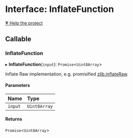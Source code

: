 # Interface: InflateFunction

[💗 Help the project](https://github.com/sponsors/panva)

## Callable

### InflateFunction

▸ **InflateFunction**(`input`): `Promise`<`Uint8Array`\>

Inflate Raw implementation, e.g. promisified
[zlib.inflateRaw](https://nodejs.org/api/zlib.html#zlib_zlib_inflateraw_buffer_options_callback).

#### Parameters

| Name | Type |
| :------ | :------ |
| `input` | `Uint8Array` |

#### Returns

`Promise`<`Uint8Array`\>
